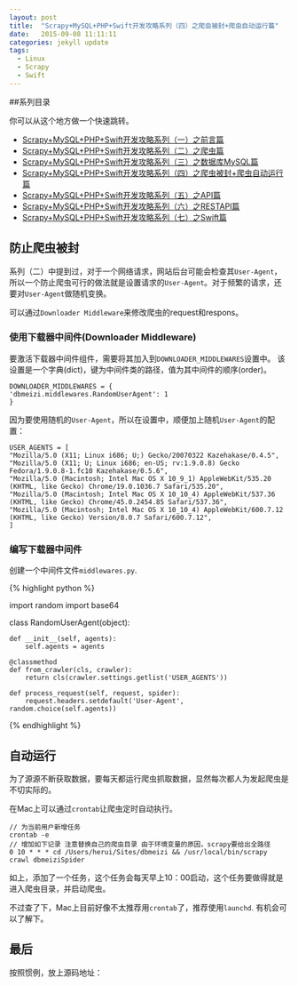 ```yaml
---
layout: post
title:  "Scrapy+MySQL+PHP+Swift开发攻略系列（四）之爬虫被封+爬虫自动运行篇"
date:   2015-09-08 11:11:11
categories: jekyll update
tags:
  - Linux
  - Scrapy
  - Swift
---
```


##系列目录

你可以从这个地方做一个快速跳转。

- [Scrapy+MySQL+PHP+Swift开发攻略系列（一）之前言篇](http://blog.coderharry.com/2015/08/08/fullstack-of-Scrapy+MySQL+PHP+Swift1.html)
- [Scrapy+MySQL+PHP+Swift开发攻略系列（二）之爬虫篇](http://blog.coderharry.com/2015/08/08/fullstack-of-Scrapy+MySQL+PHP+Swift2.html)
- [Scrapy+MySQL+PHP+Swift开发攻略系列（三）之数据库MySQL篇]()
- [Scrapy+MySQL+PHP+Swift开发攻略系列（四）之爬虫被封+爬虫自动运行篇]()
- [Scrapy+MySQL+PHP+Swift开发攻略系列（五）之API篇]()
- [Scrapy+MySQL+PHP+Swift开发攻略系列（六）之RESTAPI篇]()
- [Scrapy+MySQL+PHP+Swift开发攻略系列（七）之Swift篇]()

## 防止爬虫被封

系列（二）中提到过，对于一个网络请求，网站后台可能会检查其`User-Agent`，所以一个防止爬虫可行的做法就是设置请求的`User-Agent`。对于频繁的请求，还要对`User-Agent`做随机变换。

可以通过`Downloader Middleware`来修改爬虫的request和respons。

### 使用下载器中间件(Downloader Middleware)

要激活下载器中间件组件，需要将其加入到`DOWNLOADER_MIDDLEWARES`设置中。 该设置是一个字典(dict)，键为中间件类的路径，值为其中间件的顺序(order)。

	DOWNLOADER_MIDDLEWARES = {
    'dbmeizi.middlewares.RandomUserAgent': 1
	}

因为要使用随机的`User-Agent`，所以在设置中，顺便加上随机`User-Agent`的配置：
	
	USER_AGENTS = [
    "Mozilla/5.0 (X11; Linux i686; U;) Gecko/20070322 Kazehakase/0.4.5",
    "Mozilla/5.0 (X11; U; Linux i686; en-US; rv:1.9.0.8) Gecko Fedora/1.9.0.8-1.fc10 Kazehakase/0.5.6",
    "Mozilla/5.0 (Macintosh; Intel Mac OS X 10_9_1) AppleWebKit/535.20 (KHTML, like Gecko) Chrome/19.0.1036.7 Safari/535.20",
    "Mozilla/5.0 (Macintosh; Intel Mac OS X 10_10_4) AppleWebKit/537.36 (KHTML, like Gecko) Chrome/45.0.2454.85 Safari/537.36",
    "Mozilla/5.0 (Macintosh; Intel Mac OS X 10_10_4) AppleWebKit/600.7.12 (KHTML, like Gecko) Version/8.0.7 Safari/600.7.12",
	]
	
### 编写下载器中间件

创建一个中间件文件`middlewares.py`.

{% highlight python %}

import random
import base64

class RandomUserAgent(object):

    def __init__(self, agents):
        self.agents = agents

    @classmethod
    def from_crawler(cls, crawler):
        return cls(crawler.settings.getlist('USER_AGENTS'))

    def process_request(self, request, spider):
        request.headers.setdefault('User-Agent', random.choice(self.agents))
        
{% endhighlight %}



## 自动运行

为了源源不断获取数据，要每天都运行爬虫抓取数据，显然每次都人为发起爬虫是不切实际的。

在Mac上可以通过`crontab`让爬虫定时自动执行。

	// 为当前用户新增任务
	crontab -e
	// 增加如下记录 注意替换自己的爬虫目录 由于环境变量的原因，scrapy要给出全路径
	0 10 * * * cd /Users/herui/Sites/dbmeizi && /usr/local/bin/scrapy crawl dbmeiziSpider
	
如上，添加了一个任务，这个任务会每天早上10：00启动，这个任务要做得就是进入爬虫目录，并启动爬虫。

不过查了下，Mac上目前好像不太推荐用`crontab`了，推荐使用`launchd`. 有机会可以了解下。


## 最后

按照惯例，放上源码地址：




